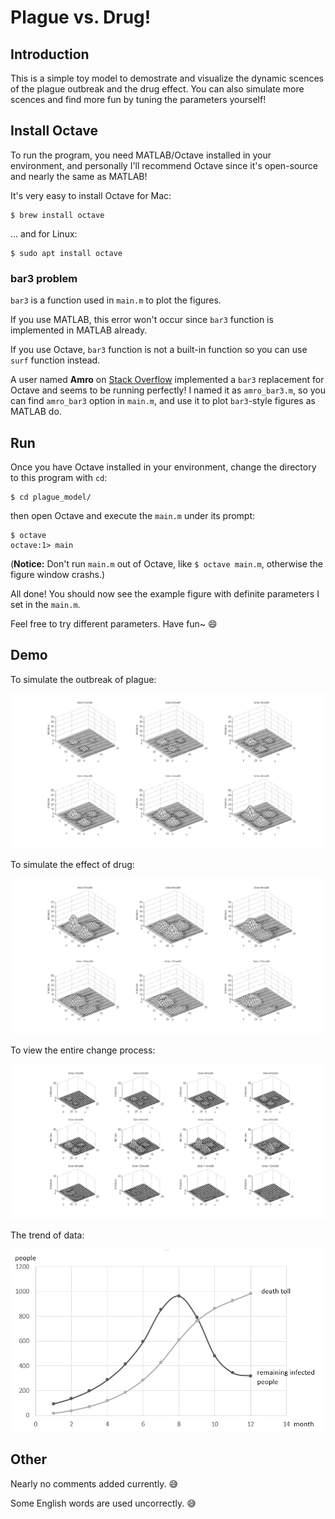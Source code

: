 # Plague vs. Drug!

## Introduction

This is a simple toy model to demostrate and visualize the dynamic scences of the plague outbreak and the drug effect.
You can also simulate more scences and find more fun by tuning the parameters yourself!

## Install Octave

To run the program, you need MATLAB/Octave installed in your environment, and personally I'll recommend Octave since it's open-source and nearly the same as MATLAB!

It's very easy to install Octave for Mac:
```
$ brew install octave
```
... and for Linux:
```
$ sudo apt install octave
```

### bar3 problem

`bar3` is a function used in `main.m` to plot the figures.

If you use MATLAB, this error won't occur since `bar3` function is implemented in MATLAB already.

If you use Octave, `bar3` function is not a built-in function so you can use `surf` function instead.

A user named **Amro** on [Stack Overflow](http://stackoverflow.com/questions/24180890/3d-histogram-with-gnuplot-or-octave/24567637#24567637?newreg=f3e1741f209043deb5f55a793a565007) implemented a `bar3` replacement for Octave and seems to be running perfectly! I named it as `amro_bar3.m`, so you can find `amro_bar3` option in `main.m`, and use it to plot `bar3`-style figures as MATLAB do.

## Run

Once you have Octave installed in your environment, change the directory to this program with `cd`:
```
$ cd plague_model/
```
then open Octave and execute the `main.m` under its prompt:
```
$ octave
octave:1> main
```
(**Notice:** Don't run `main.m` out of Octave, like `$ octave main.m`, otherwise the figure window crashs.)

All done! You should now see the example figure with definite parameters I set in the `main.m`.

Feel free to try different parameters. Have fun~ :smile:

## Demo

To simulate the outbreak of plague:

![plague outbreak](./pic/1_6.jpg)

To simulate the effect of drug:

![drug effect](./pic/7_12.jpg)

To view the entire change process:

![whole change process](./pic/1_12.jpg)

The trend of data:

![trend](./pic/trend.jpg)

## Other

Nearly no comments added currently. :sweat_smile:

Some English words are used uncorrectly. :sweat_smile:
